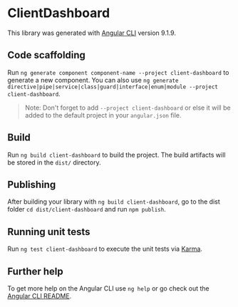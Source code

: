 # ClientDashboard

This library was generated with [Angular CLI](https://github.com/angular/angular-cli) version 9.1.9.

## Code scaffolding

Run `ng generate component component-name --project client-dashboard` to generate a new component. You can also use `ng generate directive|pipe|service|class|guard|interface|enum|module --project client-dashboard`.
> Note: Don't forget to add `--project client-dashboard` or else it will be added to the default project in your `angular.json` file. 

## Build

Run `ng build client-dashboard` to build the project. The build artifacts will be stored in the `dist/` directory.

## Publishing

After building your library with `ng build client-dashboard`, go to the dist folder `cd dist/client-dashboard` and run `npm publish`.

## Running unit tests

Run `ng test client-dashboard` to execute the unit tests via [Karma](https://karma-runner.github.io).

## Further help

To get more help on the Angular CLI use `ng help` or go check out the [Angular CLI README](https://github.com/angular/angular-cli/blob/master/README.md).
